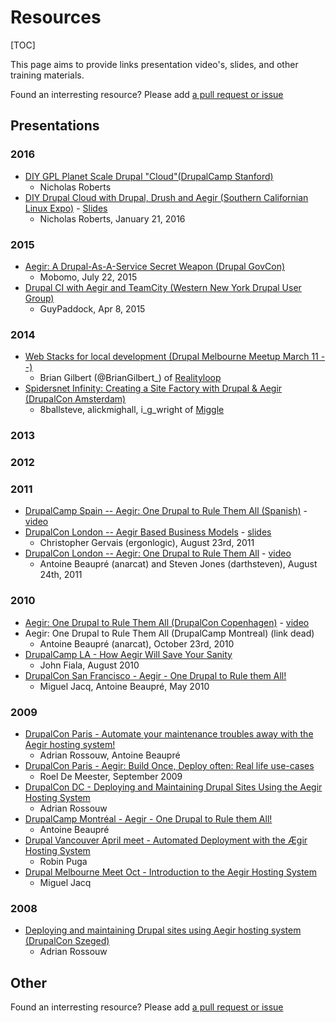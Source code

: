 Resources
=========

[TOC]

This page aims to provide links presentation video's, slides, and other training materials.

Found an interresting resource? Please add [a pull request or issue](https://github.com/aegir-project/documentation)


Presentations
-------------

### 2016

* [DIY GPL Planet Scale Drupal "Cloud"(DrupalCamp Stanford)](https://drupalcamp.stanford.edu/diy-gpl-planet-scale-drupal-cloud)
    * Nicholas Roberts
* [DIY Drupal Cloud with Drupal, Drush and Aegir (Southern Californian Linux Expo)](https://www.socallinuxexpo.org/scale/14x/presentations/diy-drupal-cloud-drupal-drush-and-aegir) - [Slides](https://docs.google.com/presentation/d/11ZqtIG06ATNDTHLKm89QRjRBofHKVxvsMJz-p9QBowk/edit?usp=sharing)
    * Nicholas Roberts, January 21, 2016

### 2015

* [Aegir: A Drupal-As-A-Service Secret Weapon (Drupal GovCon)](https://youtu.be/vsAOjP5iIhQ)
    * Mobomo, July 22, 2015
* [Drupal CI with Aegir and TeamCity (Western New York Drupal User Group)](https://www.youtube.com/watch?v=oBdVFyRifc4)
    * GuyPaddock, Apr 8, 2015
### 2014
* [Web Stacks for local development (Drupal Melbourne Meetup March 11 --)](https://www.youtube.com/watch?v=enSrAjgycnQ)
    * Brian Gilbert (@BrianGilbert_) of [Realityloop](http://realityloop.com/)
* [Spidersnet Infinity: Creating a Site Factory with Drupal & Aegir (DrupalCon Amsterdam)](https://amsterdam2014.drupal.org/session/spidersnet-infinity-creating-site-factory-drupal-aegir)
    * 8ballsteve, alickmighall, i_g_wright of [Miggle](http://www.miggle.co.uk/)

### 2013
### 2012
### 2011


* [DrupalCamp Spain -- Aegir: One Drupal to Rule Them All (Spanish)](http://2011.drupalcamp.es/sesiones/aegir-un-drupal-para-gobernarlos-todos) - [video](http://www.archive.org/details/AegirUnDrupalParaGobernarlosATodos)
* [DrupalCon London -- Aegir Based Business Models](http://london2011.drupal.org/conference/sessions/aegir-based-business-models) - [slides](https://london2011.drupal.org/sites/default/files/DrupalCon%20London%202011%20--%20Aegir%20Based%20Business%20Models.pdf)
    * Christopher Gervais (ergonlogic), August 23rd, 2011
* [DrupalCon London -- Aegir: One Drupal to Rule Them All](http://london2011.drupal.org/conference/sessions/aegir-one-drupal-rule-them-all) - [video](https://www.youtube.com/watch?v=Uub18h_9PMY)
    * Antoine Beaupré (anarcat) and Steven Jones (darthsteven), August 24th, 2011

### 2010

* [Aegir: One Drupal to Rule Them All (DrupalCon Copenhagen)](http://cph2010.drupal.org/sessions/aegir-one-drupal-rule-them-all) - [video](https://archive.org/details/Aegir-OneDrupalToRuleThemAll)
* Aegir: One Drupal to Rule Them All (DrupalCamp Montreal) (link dead)
    * Antoine Beaupré (anarcat), October 23rd, 2010
* [DrupalCamp LA - How Aegir Will Save Your Sanity](http://replay.uci.edu/clients/drupal/How_Aegir_Will_Save_Your_Sanity_-_Web_(1024x768)_-_20100808_10.09.08AM.swf)
    * John Fiala, August 2010
* [DrupalCon San Francisco - Aegir - One Drupal to Rule them All!](http://sf2010.drupal.org/conference/sessions/aegir-hosting-system-one-drupal-rule-them-all)
    * Miguel Jacq, Antoine Beaupré, May 2010

### 2009

* [DrupalCon Paris - Automate your maintenance troubles away with the Aegir hosting system!](http://archive.org/details/AutomateyoursitemaintenancetroublesawaywiththeAegirhostingsystem/)
    * Adrian Rossouw, Antoine Beaupré
* [DrupalCon Paris - Aegir: Build Once, Deploy often: Real life use-cases](http://www.archive.org/details/AegirBuildOnceDeployoftenReallifeuse-cases/)
    * Roel De Meester, September 2009
* [DrupalCon DC - Deploying and Maintaining Drupal Sites Using the Aegir Hosting System](http://www.archive.org/details/DrupalconDc2009-DeployingAndMaintainingDrupalSitesUsingTheAegir/)
    * Adrian Rossouw
* [DrupalCamp Montréal - Aegir - One Drupal to Rule them All!](http://blip.tv/play/AYGqs1IC)
    * Antoine Beaupré
* [Drupal Vancouver April meet - Automated Deployment with the Ægir Hosting System](http://blip.tv/play/AYGYi1EC)
    * Robin Puga
* [Drupal Melbourne Meet Oct - Introduction to the Aegir Hosting System](http://blip.tv/play/AYGow2oC)
    * Miguel Jacq

### 2008
* [Deploying and maintaining Drupal sites using Aegir hosting system (DrupalCon Szeged)](http://archive.org/details/aegir/)
    * Adrian Rossouw

Other
-----

Found an interresting resource? Please add [a pull request or issue](https://github.com/aegir-project/documentation)

